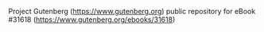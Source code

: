 Project Gutenberg (https://www.gutenberg.org) public repository for eBook #31618 (https://www.gutenberg.org/ebooks/31618)
